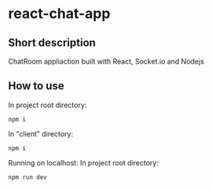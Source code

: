 # react-chat-app

## Short description

ChatRoom appliaction built with React, Socket.io and Nodejs

## How to use
In project root directory:
```
npm i
```

In "client" directory:
```
npm i
```

Running on localhost:
In project root directory:
```
npm run dev
```
